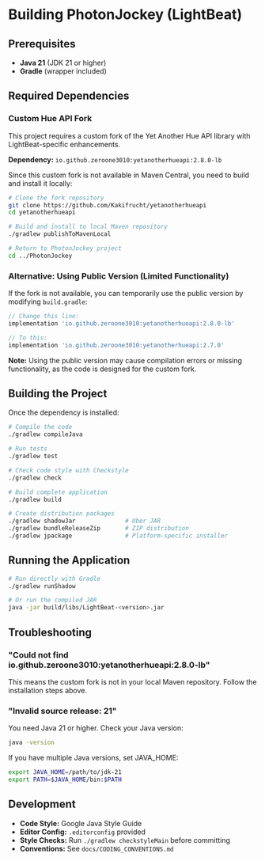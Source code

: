 # Building PhotonJockey (LightBeat)

## Prerequisites

- **Java 21** (JDK 21 or higher)
- **Gradle** (wrapper included)

## Required Dependencies

### Custom Hue API Fork

This project requires a custom fork of the Yet Another Hue API library with LightBeat-specific enhancements.

**Dependency:** `io.github.zeroone3010:yetanotherhueapi:2.8.0-lb`

Since this custom fork is not available in Maven Central, you need to build and install it locally:

```bash
# Clone the fork repository
git clone https://github.com/Kakifrucht/yetanotherhueapi
cd yetanotherhueapi

# Build and install to local Maven repository
./gradlew publishToMavenLocal

# Return to PhotonJockey project
cd ../PhotonJockey
```

### Alternative: Using Public Version (Limited Functionality)

If the fork is not available, you can temporarily use the public version by modifying `build.gradle`:

```gradle
// Change this line:
implementation 'io.github.zeroone3010:yetanotherhueapi:2.8.0-lb'

// To this:
implementation 'io.github.zeroone3010:yetanotherhueapi:2.7.0'
```

**Note:** Using the public version may cause compilation errors or missing functionality, as the code is designed for the custom fork.

## Building the Project

Once the dependency is installed:

```bash
# Compile the code
./gradlew compileJava

# Run tests
./gradlew test

# Check code style with Checkstyle
./gradlew check

# Build complete application
./gradlew build

# Create distribution packages
./gradlew shadowJar              # Uber JAR
./gradlew bundleReleaseZip       # ZIP distribution
./gradlew jpackage               # Platform-specific installer
```

## Running the Application

```bash
# Run directly with Gradle
./gradlew runShadow

# Or run the compiled JAR
java -jar build/libs/LightBeat-<version>.jar
```

## Troubleshooting

### "Could not find io.github.zeroone3010:yetanotherhueapi:2.8.0-lb"

This means the custom fork is not in your local Maven repository. Follow the installation steps above.

### "Invalid source release: 21"

You need Java 21 or higher. Check your Java version:
```bash
java -version
```

If you have multiple Java versions, set JAVA_HOME:
```bash
export JAVA_HOME=/path/to/jdk-21
export PATH=$JAVA_HOME/bin:$PATH
```

## Development

- **Code Style:** Google Java Style Guide
- **Editor Config:** `.editorconfig` provided
- **Style Checks:** Run `./gradlew checkstyleMain` before committing
- **Conventions:** See `docs/CODING_CONVENTIONS.md`
